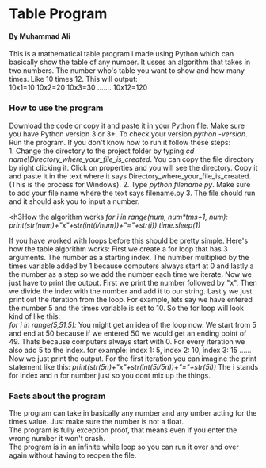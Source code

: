 <h1>Table Program</h1>
<h4>By Muhammad Ali</h4>

<p>This is a mathematical table program i made using Python which can basically show the table of any number. It usses an algorithm that takes in two numbers. The number who's table you want to show and how many times. Like 10 times 12. This will output:
<br>
10x1=10
10x2=20
10x3=30
.......
10x12=120
<br>
</p>

<h3>How to use the program</h3>
<p>Download the code or copy it and paste it in your Python file. Make sure you have Python version 3 or 3+. To check your version <em>python -version</em>. Run the program. If you don't know how to run it follow these steps: <br>
1. Change the directory to the project folder by typing <em>cd name\Directory_where_your_file_is_created</em>. You can copy the file directory by right clicking it. Click on properties and you will see the directory. Copy it and paste it in the text where it says Directory_where_your_file_is_created. (This is the process for Windows).
2. Type <em>python filename.py</em>. Make sure to add your file name where the text says filename.py
3. The file should run and it should ask you to input a number.
</p>

<h3How the algorithm works</h3>
<em>for i in range(num, num*tms+1, num):
            print(str(num)+"x"+str(int(i/num))+"="+str(i))
            time.sleep(1)</em>
<p>If you have worked with loops before this should be pretty simple. Here's how the table algorithm works:
First we create a for loop that has 3 arguments. The number as a starting index. The number multiplied by the times variable added by 1 because computers always start at 0 and lastly a the number as a step so we add the number each time we iterate. Now we just have to print the output. First we print the number followed by "x". Then we divide the index with the number and add it to our string. Lastly we just print out the iteration from the loop. For example, lets say we have entered the number 5 and the times variable is set to 10. So the for loop will look kind of like this: <br>
<em>for i in range(5,51,5):</em>
You might get an idea of the loop now. We start from 5 and end at 50 because if we entered 50 we would get an ending point of 49. Thats because computers always start with 0. For every iteration we also add 5 to the index. for example: index 1: 5, index 2: 10, index 3: 15 ......
<br>
Now we just print the output. For the first iteration you can imagine the print statement like this: <em>print(str(5n)+"x"+str(int(5i/5n))+"="+str(5i)) </em>
The i stands for index and n for number just so you dont mix up the things.
</p>

<h3>Facts about the program</h3>
<p>The program can take in basically any number and any umber acting for the times value. Just make sure the number is not a float.<br>
The program is fully exception proof, that means even if you enter the wrong number it won't crash.<br>
The program is in an infinite while loop so you can run it over and over again without having to reopen the file.<br></p>
